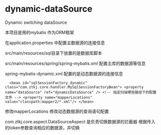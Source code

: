 # dynamic-dataSource
Dynamic switching dataSource


本项目是用的mybatis 作为ORM框架

在application.properties 中配置主数据源的连接信息

src/main/resources/sql目录下放置的是数据库脚本

src/main/resources/spring/spring-mybatis.xml
配置主库的数据源等信息

spring-mybatis-dynamic.xml
配置的是动态数据源的连接信息

`	<bean id="sqlSessionFactory_dynamic" class="com.ztkj.core.handler.MySqlSessionFactoryBean">
 		<property name="dataSource" ref="dynamicDataSource" />
 		<!-- 指定扫描哪些路径下的配置文件 -->
 		<property name="mapperLocations" value="classpath:mapper2/*.xml"/>
 	</bean>
`

修改mapperLocations 修改动态数据源的查询语句配置

com.ztkj.core.aspect.DataSourceAspect 是负责切换数据源的拦截器
根据传入的token参数查询相应的数据源，并切换